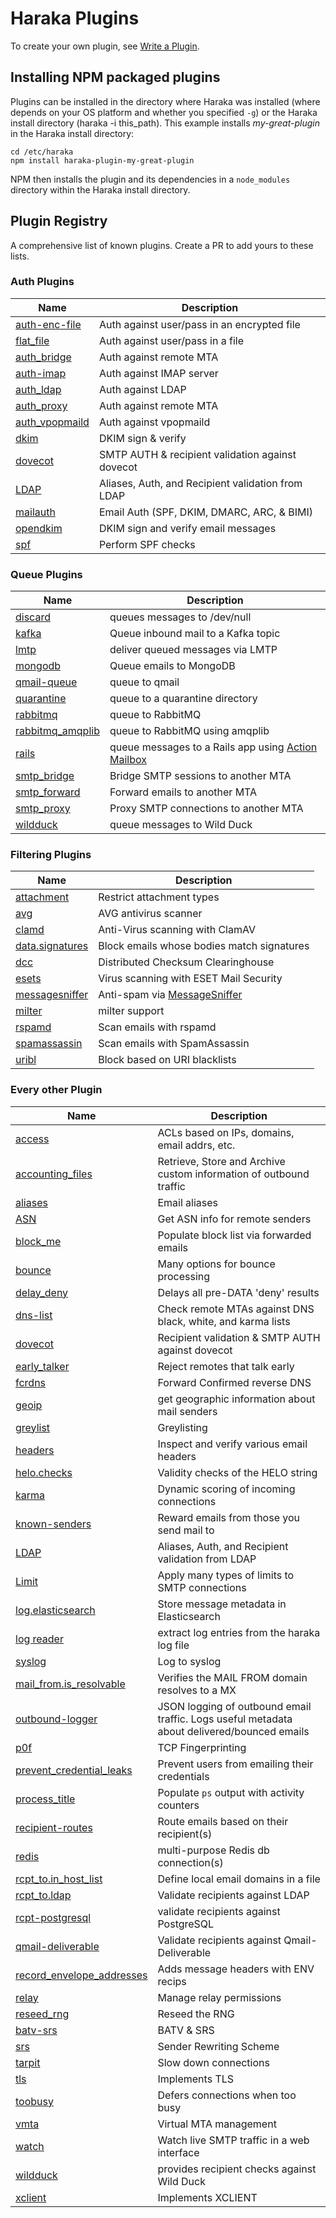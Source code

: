 # Haraka Plugins

To create your own plugin, see [Write a Plugin][write-plugin].

## Installing NPM packaged plugins

Plugins can be installed in the directory where Haraka was installed (where depends on your OS platform and whether you specified `-g`) or the Haraka install directory (haraka -i this\_path). This example installs _my-great-plugin_ in the Haraka install directory:

```
cd /etc/haraka
npm install haraka-plugin-my-great-plugin
```

NPM then installs the plugin and its dependencies in a `node_modules` directory within the Haraka install directory.

## Plugin Registry

A comprehensive list of known plugins. Create a PR to add yours to these lists.

### Auth Plugins

| Name                             | Description                                       |
| -------------------------------- | ------------------------------------------------- |
| [auth-enc-file][url-authencflat] | Auth against user/pass in an encrypted file       |
| [flat_file][url-authflat]        | Auth against user/pass in a file                  |
| [auth_bridge][url-authbridge]    | Auth against remote MTA                           |
| [auth-imap][url-auth-imap]       | Auth against IMAP server                          |
| [auth_ldap][url-auth-ldap]       | Auth against LDAP                                 |
| [auth_proxy][url-authproxy]      | Auth against remote MTA                           |
| [auth_vpopmaild][url-authvpop]   | Auth against vpopmaild                            |
| [dkim][url-dkim]                 | DKIM sign & verify                                |
| [dovecot][url-dovecot]           | SMTP AUTH & recipient validation against dovecot  |
| [LDAP][url-ldap]                 | Aliases, Auth, and Recipient validation from LDAP |
| [mailauth][url-mailauth]         | Email Auth (SPF, DKIM, DMARC, ARC, & BIMI)        |
| [opendkim][url-opendkim]         | DKIM sign and verify email messages               |
| [spf][url-spf]                   | Perform SPF checks                                |

### Queue Plugins

| Name                             | Description                                                              |
| -------------------------------- | ------------------------------------------------------------------------ |
| [discard][url-qdisc]             | queues messages to /dev/null                                             |
| [kafka][url-kafka]               | Queue inbound mail to a Kafka topic                                      |
| [lmtp][url-qlmtp]                | deliver queued messages via LMTP                                         |
| [mongodb][mongo-url]             | Queue emails to MongoDB                                                  |
| [qmail-queue][url-qmail]         | queue to qmail                                                           |
| [quarantine][url-qquart]         | queue to a quarantine directory                                          |
| [rabbitmq][url-qrabbit]          | queue to RabbitMQ                                                        |
| [rabbitmq_amqplib][url-qrabbita] | queue to RabbitMQ using amqplib                                          |
| [rails][url-qrails]              | queue messages to a Rails app using [Action Mailbox][url-action-mailbox] |
| [smtp_bridge][url-qbridge]       | Bridge SMTP sessions to another MTA                                      |
| [smtp_forward][url-qforward]     | Forward emails to another MTA                                            |
| [smtp_proxy][url-qproxy]         | Proxy SMTP connections to another MTA                                    |
| [wildduck][url-wildduck]         | queue messages to Wild Duck                                              |

### Filtering Plugins

| Name                           | Description                                |
| ------------------------------ | ------------------------------------------ |
| [attachment][url-attach]       | Restrict attachment types                  |
| [avg][url-avg]                 | AVG antivirus scanner                      |
| [clamd][url-clamd]             | Anti-Virus scanning with ClamAV            |
| [data.signatures][url-sigs]    | Block emails whose bodies match signatures |
| [dcc][url-dcc]                 | Distributed Checksum Clearinghouse         |
| [esets][url-esets]             | Virus scanning with ESET Mail Security     |
| [messagesniffer][url-msgsniff] | Anti-spam via [MessageSniffer][url-ms]     |
| [milter][url-milter]           | milter support                             |
| [rspamd][url-rspamd]           | Scan emails with rspamd                    |
| [spamassassin][url-spamass]    | Scan emails with SpamAssassin              |
| [uribl][url-uribl]             | Block based on URI blacklists              |

### Every other Plugin

| Name                                       | Description                                                                                 |
| ------------------------------------------ | ------------------------------------------------------------------------------------------- |
| [access][url-access]                       | ACLs based on IPs, domains, email addrs, etc.                                               |
| [accounting_files][url-acc-files]          | Retrieve, Store and Archive custom information of outbound traffic                          |
| [aliases][url-aliases]                     | Email aliases                                                                               |
| [ASN][url-asn]                             | Get ASN info for remote senders                                                             |
| [block_me][url-blockme]                    | Populate block list via forwarded emails                                                    |
| [bounce][url-bounce]                       | Many options for bounce processing                                                          |
| [delay_deny][url-delay]                    | Delays all pre-DATA 'deny' results                                                          |
| [dns-list][url-dns-list]                   | Check remote MTAs against DNS black, white, and karma lists                                 |
| [dovecot][url-dovecot]                     | Recipient validation & SMTP AUTH against dovecot                                            |
| [early_talker][url-early]                  | Reject remotes that talk early                                                              |
| [fcrdns][url-fcrdns]                       | Forward Confirmed reverse DNS                                                               |
| [geoip][url-geoip]                         | get geographic information about mail senders                                               |
| [greylist][url-greylist]                   | Greylisting                                                                                 |
| [headers][url-headers]                     | Inspect and verify various email headers                                                    |
| [helo.checks][url-helo]                    | Validity checks of the HELO string                                                          |
| [karma][url-karma]                         | Dynamic scoring of incoming connections                                                     |
| [known-senders][url-known-senders]         | Reward emails from those you send mail to                                                   |
| [LDAP][url-ldap]                           | Aliases, Auth, and Recipient validation from LDAP                                           |
| [Limit][url-limit]                         | Apply many types of limits to SMTP connections                                              |
| [log.elasticsearch][url-elastic]           | Store message metadata in Elasticsearch                                                     |
| [log reader][url-logreader]                | extract log entries from the haraka log file                                                |
| [syslog][url-syslog]                       | Log to syslog                                                                               |
| [mail_from.is_resolvable][url-mfres]       | Verifies the MAIL FROM domain resolves to a MX                                              |
| [outbound-logger][url-outbound-logger]     | JSON logging of outbound email traffic. Logs useful metadata about delivered/bounced emails |
| [p0f][url-p0f]                             | TCP Fingerprinting                                                                          |
| [prevent_credential_leaks][url-creds]      | Prevent users from emailing their credentials                                               |
| [process_title][url-proctitle]             | Populate `ps` output with activity counters                                                 |
| [recipient-routes][url-rroutes]            | Route emails based on their recipient(s)                                                    |
| [redis][url-redis]                         | multi-purpose Redis db connection(s)                                                        |
| [rcpt_to.in_host_list][url-rhost]          | Define local email domains in a file                                                        |
| [rcpt_to.ldap][url-rcpt-ldap]              | Validate recipients against LDAP                                                            |
| [rcpt-postgresql][url-postgres]            | validate recipients against PostgreSQL                                                      |
| [qmail-deliverable][url-rqmd]              | Validate recipients against Qmail-Deliverable                                               |
| [record_envelope_addresses][url-recordenv] | Adds message headers with ENV recips                                                        |
| [relay][url-relay]                         | Manage relay permissions                                                                    |
| [reseed_rng][url-rng]                      | Reseed the RNG                                                                              |
| [batv-srs][url-batv]                       | BATV & SRS                                                                                  |
| [srs][url-srs]                             | Sender Rewriting Scheme                                                                     |
| [tarpit][url-tarpit]                       | Slow down connections                                                                       |
| [tls][url-tls]                             | Implements TLS                                                                              |
| [toobusy][url-toobusy]                     | Defers connections when too busy                                                            |
| [vmta][url-vmta]                           | Virtual MTA management                                                                      |
| [watch][url-watch]                         | Watch live SMTP traffic in a web interface                                                  |
| [wildduck][url-wildduck]                   | provides recipient checks against Wild Duck                                                 |
| [xclient][url-xclient]                     | Implements XCLIENT                                                                          |

<!-- URLs tucked safely out of the way -->

[write-plugin]: https://github.com/haraka/Haraka/wiki/Write-a-Plugin
[plugins-doc]: https://haraka.github.io/core/Plugins
[url-access]: https://github.com/haraka/haraka-plugin-access
[url-acc-files]: https://github.com/acharkizakaria/haraka-plugin-accounting-files/blob/master/README.md
[url-action-mailbox]: https://guides.rubyonrails.org/action_mailbox_basics.html
[url-aliases]: https://github.com/haraka/Haraka/blob/master/docs/plugins/aliases.md
[url-asn]: https://github.com/haraka/haraka-plugin-asn
[url-attach]: https://github.com/haraka/haraka-plugin-attachment
[url-authencflat]: https://github.com/AuspeXeu/haraka-plugin-auth-enc-file
[url-authflat]: https://github.com/haraka/Haraka/blob/master/docs/plugins/auth/flat_file.md
[url-authbridge]: https://github.com/haraka/Haraka/blob/master/docs/plugins/auth/auth_bridge.md
[url-auth-imap]: https://github.com/haraka/haraka-plugin-auth-imap
[url-auth-ldap]: https://github.com/haraka/haraka-plugin-auth-ldap
[url-authproxy]: https://github.com/haraka/Haraka/blob/master/docs/plugins/auth/auth_proxy.md
[url-authvpop]: https://github.com/haraka/Haraka/blob/master/docs/plugins/auth/auth_vpopmaild.md
[url-avg]: https://github.com/haraka/haraka-plugin-avg
[url-batv]: https://www.npmjs.com/package/haraka-plugin-batv
[url-scatter]: https://github.com/haraka/Haraka/blob/master/docs/plugins/backscatterer.md
[url-blockme]: https://github.com/haraka/Haraka/blob/master/docs/plugins/block_me.md
[url-bounce]: https://www.npmjs.com/package/haraka-plugin-bounce
[url-clamd]: https://github.com/haraka/haraka-plugin-clamd
[url-dovecot]: https://github.com/haraka/haraka-plugin-dovecot
[url-fcrdns]: https://github.com/haraka/haraka-plugin-fcrdns
[url-p0f]: https://github.com/haraka/haraka-plugin-p0f
[url-headers]: https://github.com/haraka/haraka-plugin-headers
[url-sigs]: https://github.com/haraka/Haraka/blob/master/docs/plugins/data.signatures.md
[url-uribl]: https://github.com/haraka/haraka-plugin-uribl
[url-dcc]: https://github.com/haraka/haraka-plugin-dcc
[url-delay]: https://github.com/haraka/Haraka/blob/master/docs/plugins/delay_deny.md
[url-dkim]: https://github.com/haraka/haraka-plugin-dkim
[url-opendkim]: https://www.npmjs.com/package/haraka-plugin-opendkim
[url-dns-list]: https://github.com/haraka/haraka-plugin-dns-list
[url-early]: https://github.com/haraka/Haraka/blob/master/docs/plugins/early_talker.md
[url-esets]: https://github.com/haraka/haraka-plugin-esets
[url-geoip]: https://github.com/haraka/haraka-plugin-geoip
[url-graph]: https://github.com/haraka/haraka-plugin-graph
[url-greylist]: https://github.com/haraka/haraka-plugin-greylist
[url-helo]: https://github.com/haraka/haraka-plugin-helo.checks
[url-karma]: https://github.com/haraka/haraka-plugin-karma
[url-known-senders]: https://github.com/haraka/haraka-plugin-known-senders
[url-elastic]: https://github.com/haraka/haraka-plugin-elasticsearch/
[url-syslog]: https://github.com/haraka/haraka-plugin-syslog
[url-ldap]: https://github.com/haraka/haraka-plugin-ldap
[url-limit]: https://github.com/haraka/haraka-plugin-limit
[url-logreader]: https://github.com/haraka/haraka-plugin-log-reader
[url-milter]: https://github.com/haraka/haraka-plugin-milter
[url-mfres]: https://github.com/haraka/Haraka/blob/master/docs/plugins/mail_from.is_resolvable.md
[url-msgsniff]: https://github.com/haraka/haraka-plugin-messagesniffer
[url-ms]: http://www.armresearch.com/Products/
[url-creds]: https://github.com/haraka/Haraka/blob/master/docs/plugins/prevent_credential_leaks.md
[url-postgres]: https://github.com/haraka/haraka-plugin-rcpt-postgresql
[url-proctitle]: https://github.com/haraka/Haraka/blob/master/docs/plugins/process_title.md
[url-qdisc]: https://github.com/haraka/Haraka/blob/master/docs/plugins/queue/discard.md
[url-qlmtp]: https://github.com/haraka/Haraka/blob/master/docs/plugins/queue/lmtp.md
[url-qmail]: https://github.com/haraka/Haraka/blob/master/docs/plugins/queue/qmail-queue.md
[url-qquart]: https://github.com/haraka/Haraka/blob/master/docs/plugins/queue/quarantine.md
[url-qrabbit]: https://github.com/haraka/Haraka/blob/master/docs/plugins/queue/rabbitmq.md
[url-qrabbita]: https://github.com/haraka/Haraka/blob/master/docs/plugins/queue/rabbitmq_amqplib.md
[url-qbridge]: https://github.com/haraka/Haraka/blob/master/docs/plugins/queue/smtp_bridge.md
[url-qforward]: https://github.com/haraka/Haraka/blob/master/docs/plugins/queue/smtp_forward.md
[url-qproxy]: https://github.com/haraka/Haraka/blob/master/docs/plugins/queue/smtp_proxy.md
[url-qrails]: https://github.com/mailprotector/haraka-plugin-queue-rails
[url-redis]: https://github.com/haraka/haraka-plugin-redis
[url-rhost]: https://github.com/haraka/Haraka/blob/master/docs/plugins/rcpt_to.in_host_list.md
[url-rcpt-ldap]: https://github.com/haraka/haraka-plugin-rcpt-ldap
[url-rqmd]: https://github.com/haraka/haraka-plugin-qmail-deliverable
[url-rroutes]: https://github.com/haraka/haraka-plugin-recipient-routes
[url-recordenv]: https://github.com/haraka/Haraka/blob/master/docs/plugins/record_envelope_addresses.md
[url-relay]: https://github.com/haraka/Haraka/blob/master/docs/plugins/relay.md
[url-rng]: https://github.com/haraka/Haraka/blob/master/docs/plugins/reseed_rng.md
[url-rspamd]: https://github.com/haraka/haraka-plugin-rspamd
[url-spamass]: https://github.com/haraka/haraka-plugin-spamassassin
[url-spf]: https://github.com/haraka/haraka-plugin-spf
[url-srs]: https://github.com/swerter/haraka-plugins/blob/master/plugins/srs.js
[url-tarpit]: https://github.com/haraka/Haraka/blob/master/docs/plugins/tarpit.md
[url-tls]: https://github.com/haraka/Haraka/blob/master/docs/plugins/tls.md
[url-toobusy]: https://github.com/haraka/Haraka/blob/master/docs/plugins/toobusy.md
[url-vmta]: https://github.com/haraka/haraka-plugin-vmta/blob/master/README.md
[url-watch]: https://github.com/haraka/haraka-plugin-watch
[url-wildduck]: https://github.com/nodemailer/haraka-plugin-wildduck
[url-xclient]: https://github.com/haraka/Haraka/blob/master/docs/plugins/xclient.md
[mongo-url]: https://github.com/Helpmonks/haraka-plugin-mongodb
[url-outbound-logger]: https://github.com/mr-karan/haraka-plugin-outbound-logger
[url-kafka]: https://github.com/benjamonnguyen/haraka-plugin-queue-kafka
[url-mailauth]: https://www.npmjs.com/package/haraka-plugin-mailauth
